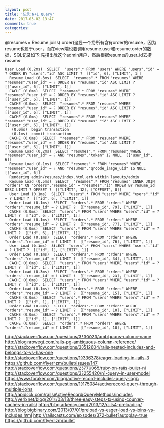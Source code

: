 ```yaml
---
layout: post
title: '记录:N+1 Query'
date: 2017-03-02 13:47
comments: true
categories: 
---
```

@resumes = Resume.joins(:order)这是一个捞所有含有order的resume，因为resume也属于user，而在view端也要调用resume.user和resume.order的数据，SQL记录如下:先捞出我这个admin用户，然后根据resume的user_id去捞resume
```
User Load (0.2ms)  SELECT  "users".* FROM "users" WHERE "users"."id" = ? ORDER BY "users"."id" ASC LIMIT ?  [["id", 6], ["LIMIT", 1]]
  Resume Load (0.3ms)  SELECT  "resumes".* FROM "resumes" WHERE "resumes"."user_id" = ? ORDER BY "resumes"."id" ASC LIMIT ?  [["user_id", 6], ["LIMIT", 1]]
  CACHE (0.0ms)  SELECT  "resumes".* FROM "resumes" WHERE "resumes"."user_id" = ? ORDER BY "resumes"."id" ASC LIMIT ?  [["user_id", 6], ["LIMIT", 1]]
  CACHE (0.0ms)  SELECT  "resumes".* FROM "resumes" WHERE "resumes"."user_id" = ? ORDER BY "resumes"."id" ASC LIMIT ?  [["user_id", 6], ["LIMIT", 1]]
  CACHE (0.0ms)  SELECT  "resumes".* FROM "resumes" WHERE "resumes"."user_id" = ? ORDER BY "resumes"."id" ASC LIMIT ?  [["user_id", 6], ["LIMIT", 1]]
   (0.0ms)  begin transaction
   (0.1ms)  commit transaction
  CACHE (0.0ms)  SELECT  "resumes".* FROM "resumes" WHERE "resumes"."user_id" = ? ORDER BY "resumes"."id" ASC LIMIT ?  [["user_id", 6], ["LIMIT", 1]]
  Resume Load (0.2ms)  SELECT "resumes".* FROM "resumes" WHERE "resumes"."user_id" = ? AND "resumes"."token" IS NULL  [["user_id", 6]]
  Resume Load (0.1ms)  SELECT "resumes".* FROM "resumes" WHERE "resumes"."user_id" = ? AND "resumes"."qrcode_image_uid" IS NULL  [["user_id", 6]]
  Rendering admin/resumes/index.html.erb within layouts/admin
  Resume Load (0.5ms)  SELECT  "resumes".* FROM "resumes" INNER JOIN "orders" ON "orders"."resume_id" = "resumes"."id" ORDER BY resume_id DESC LIMIT ? OFFSET ?  [["LIMIT", 12], ["OFFSET", 0]]
  User Load (0.1ms)  SELECT  "users".* FROM "users" WHERE "users"."id" = ? LIMIT ?  [["id", 6], ["LIMIT", 1]]
  Order Load (0.1ms)  SELECT  "orders".* FROM "orders" WHERE "orders"."resume_id" = ? LIMIT ?  [["resume_id", 79], ["LIMIT", 1]]
  CACHE (0.0ms)  SELECT  "users".* FROM "users" WHERE "users"."id" = ? LIMIT ?  [["id", 6], ["LIMIT", 1]]
  Order Load (0.1ms)  SELECT  "orders".* FROM "orders" WHERE "orders"."resume_id" = ? LIMIT ?  [["resume_id", 77], ["LIMIT", 1]]
  CACHE (0.0ms)  SELECT  "users".* FROM "users" WHERE "users"."id" = ? LIMIT ?  [["id", 6], ["LIMIT", 1]]
  Order Load (0.1ms)  SELECT  "orders".* FROM "orders" WHERE "orders"."resume_id" = ? LIMIT ?  [["resume_id", 76], ["LIMIT", 1]]
  User Load (0.1ms)  SELECT  "users".* FROM "users" WHERE "users"."id" = ? LIMIT ?  [["id", 1], ["LIMIT", 1]]
  Order Load (0.1ms)  SELECT  "orders".* FROM "orders" WHERE "orders"."resume_id" = ? LIMIT ?  [["resume_id", 34], ["LIMIT", 1]]
  CACHE (0.0ms)  SELECT  "users".* FROM "users" WHERE "users"."id" = ? LIMIT ?  [["id", 1], ["LIMIT", 1]]
  Order Load (0.3ms)  SELECT  "orders".* FROM "orders" WHERE "orders"."resume_id" = ? LIMIT ?  [["resume_id", 23], ["LIMIT", 1]]
  CACHE (0.0ms)  SELECT  "users".* FROM "users" WHERE "users"."id" = ? LIMIT ?  [["id", 1], ["LIMIT", 1]]
  Order Load (0.1ms)  SELECT  "orders".* FROM "orders" WHERE "orders"."resume_id" = ? LIMIT ?  [["resume_id", 15], ["LIMIT", 1]]
  CACHE (0.0ms)  SELECT  "users".* FROM "users" WHERE "users"."id" = ? LIMIT ?  [["id", 1], ["LIMIT", 1]]
  Order Load (0.2ms)  SELECT  "orders".* FROM "orders" WHERE "orders"."resume_id" = ? LIMIT ?  [["resume_id", 10], ["LIMIT", 1]]
  CACHE (0.0ms)  SELECT  "users".* FROM "users" WHERE "users"."id" = ? LIMIT ?  [["id", 1], ["LIMIT", 1]]
  CACHE (0.0ms)  SELECT  "orders".* FROM "orders" WHERE "orders"."resume_id" = ? LIMIT ?  [["resume_id", 10], ["LIMIT", 1]]
```
http://stackoverflow.com/questions/3230023/ambiguous-column-name
http://blog.nrowegt.com/rails-pg-ambiguous-column-reference/
http://stackoverflow.com/questions/30512604/rails-nested-includes-and-belongs-to-vs-has-one
http://stackoverflow.com/questions/10336378/eager-loading-in-rails-3
https://github.com/flyerhzm/bullet/issues/147
http://stackoverflow.com/questions/23770065/ruby-on-rails-bullet-n1
http://stackoverflow.com/questions/33255420/n1-query-in-user-model
https://www.foraker.com/blog/active-record-includes-query-logic
http://stackoverflow.com/questions/19175084/activerecord-query-through-multiple-joins
http://apidock.com/rails/ActiveRecord/QueryMethods/includes
http://yerb.net/blog/2014/03/13/three-easy-steps-to-using-counter-caches-in-rails/
http://blog.arkency.com/2013/12/rails4-preloading/
http://blog.bigbinary.com/2013/07/01/preload-vs-eager-load-vs-joins-vs-includes.html
http://railscasts.com/episodes/372-bullet?autoplay=true
https://github.com/flyerhzm/bullet